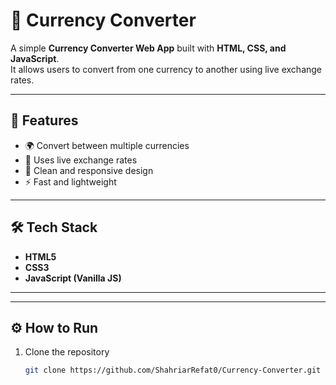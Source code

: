 # 💱 Currency Converter

A simple **Currency Converter Web App** built with **HTML, CSS, and JavaScript**.  
It allows users to convert from one currency to another using live exchange rates.

---

## 🚀 Features
- 🌍 Convert between multiple currencies  
- 📡 Uses live exchange rates  
- 🎨 Clean and responsive design  
- ⚡ Fast and lightweight  

---

## 🛠️ Tech Stack
- **HTML5**  
- **CSS3**  
- **JavaScript (Vanilla JS)**  

---



---

## ⚙️ How to Run
1. Clone the repository  
   ```bash
   git clone https://github.com/ShahriarRefat0/Currency-Converter.git
